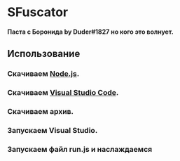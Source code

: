 

# SFuscator

**Паста с Боронида by Duder#1827 но кого это волнует.**

## Использование

### Скачиваем  [**__Node.js__**](https://nodejs.org/en/download/).
### Скачиваем [Visual Studio Code](https://code.visualstudio.com/?wt.mc_id=vscom_downloads).
### Скачиваем архив.
### Запускаем Visual Studio.
### Запускаем файл run.js и наслаждаемся
